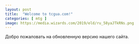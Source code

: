 ```yaml
---
layout: post
title:  "Welcome to tcgua.com!"
categories: [ mtg ]
image: https://media.wizards.com/2019/eld/ru_58yaJTkRNs.png
---
```

Добро пожаловать на обновленную версию нашего сайта.
